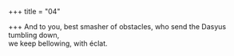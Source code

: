 +++
title = "04"

+++
And to you, best smasher of obstacles, who send the Dasyus  
tumbling down,  
we keep bellowing, with éclat.  